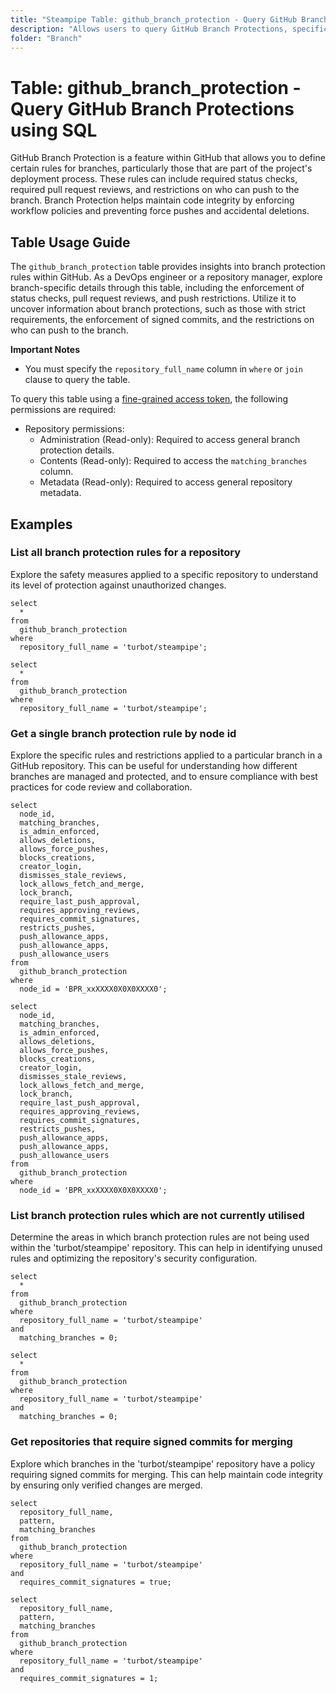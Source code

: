 ```yaml
---
title: "Steampipe Table: github_branch_protection - Query GitHub Branch Protections using SQL"
description: "Allows users to query GitHub Branch Protections, specifically the protection rules applied to branches in a GitHub repository."
folder: "Branch"
---
```


# Table: github_branch_protection - Query GitHub Branch Protections using SQL

GitHub Branch Protection is a feature within GitHub that allows you to define certain rules for branches, particularly those that are part of the project's deployment process. These rules can include required status checks, required pull request reviews, and restrictions on who can push to the branch. Branch Protection helps maintain code integrity by enforcing workflow policies and preventing force pushes and accidental deletions.

## Table Usage Guide

The `github_branch_protection` table provides insights into branch protection rules within GitHub. As a DevOps engineer or a repository manager, explore branch-specific details through this table, including the enforcement of status checks, pull request reviews, and push restrictions. Utilize it to uncover information about branch protections, such as those with strict requirements, the enforcement of signed commits, and the restrictions on who can push to the branch.

**Important Notes**
- You must specify the `repository_full_name` column in `where` or `join` clause to query the table.

To query this table using a [fine-grained access token](https://docs.github.com/en/authentication/keeping-your-account-and-data-secure/managing-your-personal-access-tokens#creating-a-fine-grained-personal-access-token), the following permissions are required:
  - Repository permissions:
    - Administration (Read-only): Required to access general branch protection details.
    - Contents (Read-only): Required to access the `matching_branches` column.
    - Metadata (Read-only): Required to access general repository metadata.

## Examples

### List all branch protection rules for a repository
Explore the safety measures applied to a specific repository to understand its level of protection against unauthorized changes.

```sql+postgres
select
  *
from
  github_branch_protection
where
  repository_full_name = 'turbot/steampipe';
```

```sql+sqlite
select
  *
from
  github_branch_protection
where
  repository_full_name = 'turbot/steampipe';
```

### Get a single branch protection rule by node id
Explore the specific rules and restrictions applied to a particular branch in a GitHub repository. This can be useful for understanding how different branches are managed and protected, and to ensure compliance with best practices for code review and collaboration.

```sql+postgres
select
  node_id,
  matching_branches,
  is_admin_enforced,
  allows_deletions,
  allows_force_pushes,
  blocks_creations,
  creator_login,
  dismisses_stale_reviews,
  lock_allows_fetch_and_merge,
  lock_branch,
  require_last_push_approval,
  requires_approving_reviews,
  requires_commit_signatures,
  restricts_pushes,
  push_allowance_apps,
  push_allowance_apps,
  push_allowance_users
from
  github_branch_protection
where
  node_id = 'BPR_xxXXXX0X0X0XXXX0';
```

```sql+sqlite
select
  node_id,
  matching_branches,
  is_admin_enforced,
  allows_deletions,
  allows_force_pushes,
  blocks_creations,
  creator_login,
  dismisses_stale_reviews,
  lock_allows_fetch_and_merge,
  lock_branch,
  require_last_push_approval,
  requires_approving_reviews,
  requires_commit_signatures,
  restricts_pushes,
  push_allowance_apps,
  push_allowance_apps,
  push_allowance_users
from
  github_branch_protection
where
  node_id = 'BPR_xxXXXX0X0X0XXXX0';
```

### List branch protection rules which are not currently utilised
Determine the areas in which branch protection rules are not being used within the 'turbot/steampipe' repository. This can help in identifying unused rules and optimizing the repository's security configuration.

```sql+postgres
select
  *
from
  github_branch_protection
where
  repository_full_name = 'turbot/steampipe'
and 
  matching_branches = 0;
```

```sql+sqlite
select
  *
from
  github_branch_protection
where
  repository_full_name = 'turbot/steampipe'
and 
  matching_branches = 0;
```

### Get repositories that require signed commits for merging
Explore which branches in the 'turbot/steampipe' repository have a policy requiring signed commits for merging. This can help maintain code integrity by ensuring only verified changes are merged.

```sql+postgres
select 
  repository_full_name,
  pattern,
  matching_branches
from 
  github_branch_protection
where
  repository_full_name = 'turbot/steampipe'
and
  requires_commit_signatures = true;
```

```sql+sqlite
select 
  repository_full_name,
  pattern,
  matching_branches
from 
  github_branch_protection
where
  repository_full_name = 'turbot/steampipe'
and
  requires_commit_signatures = 1;
```